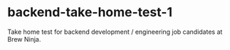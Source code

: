 # backend-take-home-test-1
Take home test for backend development / engineering job candidates at Brew Ninja. 
